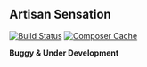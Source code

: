 ## Artisan Sensation

[![Build Status](https://travis-ci.org/dikiaap/artisan-sensation.svg)](https://travis-ci.org/dikiaap/artisan-sensation) [![Composer Cache](https://shield.with.social/cc/github/dikiaap/artisan-sensation/master.svg)](https://packagist.org/packages/laravel/framework)

**Buggy & Under Development**